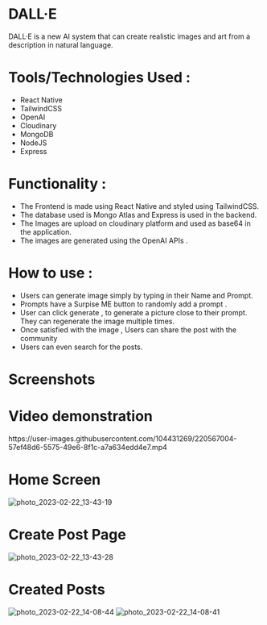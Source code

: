 # DALL·E
 DALL·E is a new AI system that can create realistic images and art from a description in natural language.
 
# Tools/Technologies Used : 
- React Native 
- TailwindCSS
- OpenAI 
- Cloudinary 
- MongoDB
- NodeJS
- Express 

# Functionality : 
- The Frontend is made using React Native and styled using TailwindCSS.
- The database used is Mongo Atlas and Express is used in the backend. 
- The Images are upload on cloudinary platform and used as base64 in the application.
- The images are generated using the OpenAI APIs .

# How to use :
- Users can generate image simply by typing in their Name and Prompt.
- Prompts have a Surpise ME button to randomly add a prompt .
- User can click generate , to generate a picture close to their prompt. They can regenerate the image multiple times.
- Once satisfied with the image , Users can share the post with the community 
- Users can even search for the posts.

# Screenshots

<h1>Video demonstration</h1>
https://user-images.githubusercontent.com/104431269/220567004-57ef48d6-5575-49e6-8f1c-a7a634edd4e7.mp4

<h1>Home Screen</h1>

![photo_2023-02-22_13-43-19](https://user-images.githubusercontent.com/104431269/220567091-89e903ab-a07d-46e7-bfa3-e2300d8050b7.jpg)
<h1>Create Post Page</h1>

![photo_2023-02-22_13-43-28](https://user-images.githubusercontent.com/104431269/220567083-49882a45-d4cd-44aa-95ac-710615125ffc.jpg)

<h1>Created Posts</h1>

![photo_2023-02-22_14-08-44](https://user-images.githubusercontent.com/104431269/220567111-39ee5d2f-332f-49d0-b122-17b1fd700dd9.jpg)
![photo_2023-02-22_14-08-41](https://user-images.githubusercontent.com/104431269/220567117-44d17a7c-295a-476c-88e4-146ddc4cca7d.jpg)
